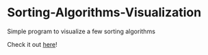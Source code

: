 # Sorting-Algorithms-Visualization
Simple program to visualize a few sorting algorithms

Check it out [here](https://caioadb.github.io/Sorting-Algorithms-Visualization/)!
